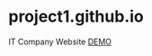 # project1.github.io
IT Company Website
<a href="https://akshaymatre949.github.io/project1.github.io/">DEMO</a>
